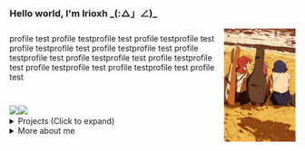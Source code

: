 ### Hello world, I'm lrioxh \_(:△」∠)_
<img src="https://raw.githubusercontent.com/lrioxh/lrioxh/main/.github/assets/random/20230504_063612.jpg" width="25%" align="right" />

<div align="left">
<div style="margin:5% auto">
profile test profile testprofile test profile testprofile test profile testprofile test profile testprofile test profile testprofile test profile testprofile test profile testprofile test profile testprofile test profile testprofile test profile test
</div>
</br>

<div style="display:flex;">
  <picture>
    <img src="https://github-readme-stats.vercel.app/api?username=lrioxh&show_icons=true&hide_rank=true&line_height=20" />
  </picture>

  <picture>
    <img src="https://github-readme-stats.vercel.app/api/top-langs/?username=lrioxh&layout=compact&size_weight=1&count_weight=2" />
  </picture>
</div>

<details><summary>
Projects (Click to expand)
</summary>

</details>

<details><summary>
More about me
</summary>
<div style="display:flex;justify-content:space-around">
<dev style="width:30%"><a href="//www.bilibili.com/video/BV1Nu411g7UK/" target="_blank">
<img src="https://i2.hdslb.com/bfs/archive/de55c6180dd8238229ab9f258faf17c892f3e75a.jpg" alt="【钢琴改编/AI祥子】丰川祥子一人的春日影（crychic ver.）不简单乐谱#sp&amp;01"></a>
</dev>

<dev style="width:50%"><a href="//www.bilibili.com/video/BV1Nu411g7UK/" target="_blank" title="【钢琴改编/AI祥子】丰川祥子一人的春日影（crychic ver.）不简单乐谱#sp&amp;01">【钢琴改编/AI祥子】丰川祥子一人的春日影（crychic ver.）不简单乐谱#sp&amp;01</a>
</dev>
</div>

<img src="https://raw.githubusercontent.com/lrioxh/lrioxh/main/.github/assets/20240114_225357.jpg" width="50%" align="right"  valign="bottom" />
</details>

</div>
